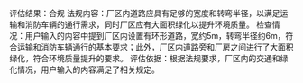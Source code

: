 评估结果：合规
法规内容：厂区内道路应具有足够的宽度和转弯半径，以满足运输和消防车辆的通行需求，同时厂区应有大面积绿化以提升环境质量。
检查情况：用户输入的内容中提到厂区内设置有环形道路，宽约5m，转弯半径约6m，符合运输和消防车辆通行的基本要求；此外，厂区内道路旁和厂房之间进行了大面积绿化，符合环境质量提升的要求。
评估依据：根据法规要求，厂区内的交通和绿化情况，用户输入的内容满足了相关规定。